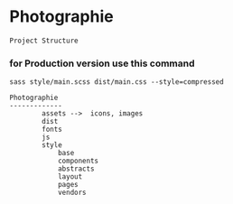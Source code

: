 # Photographie
```
Project Structure
```

<h3>for Production version use this command</h3>

``` sass style/main.scss dist/main.css --style=compressed ```
```
Photographie
-------------
		assets -->	icons, images	
		dist
		fonts
		js
		style
			base
			components
			abstracts
			layout
			pages
			vendors
```
